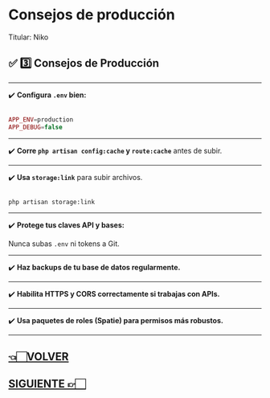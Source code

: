 # Consejos de producción

Titular: Niko

## ✅ **3️⃣ Consejos de Producción**

---

✔️ **Configura `.env` bien:**

```php

APP_ENV=production
APP_DEBUG=false

```

---

✔️ **Corre `php artisan config:cache` y `route:cache`** antes de subir.

---

✔️ **Usa `storage:link`** para subir archivos.

```bash

php artisan storage:link

```

---

✔️ **Protege tus claves API y bases:**

Nunca subas `.env` ni tokens a Git.

---

✔️ **Haz backups de tu base de datos regularmente.**

---

✔️ **Habilita HTTPS y CORS correctamente si trabajas con APIs.**

---

✔️ **Usa paquetes de roles (Spatie) para permisos más robustos.**

---

## [👈🏻VOLVER](Snippets%20u%CC%81tiles%20227d9e22edae80c3aa98c29d15673880.md)

## [SIGUIENTE 👉🏻](Laravel%20Wiki%20Todo%20lo%20necesario%20para%20aprender%20Larav%20227d9e22edae8085a463fc5448c36870.md)